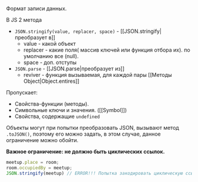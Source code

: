 Формат записи данных.


В JS 2 метода 

- `JSON.stringify(value, replacer, space)` - [[JSON.stringify|преобразует в]]
	- value - какой объект
	- replacer - какие поля( массив ключей или функция отбора их). по умолчанию все (null).
	- space - доп. отступы
- `JSON.parse` - [[JSON.parse|преобразует из]]
	- reviver - функция вызываемая, для каждой пары [[Методы Object|Object.entires]]


Пропускает:

- Свойства-функции (методы).
- Символьные ключи и значения. ([[Symbol]])
- Свойства, содержащие `undefined`


Объекты могут при попытки преобразовать JSON, вызывают метод `.toJSON()`, поэтому его можно задать, в этом случае, данное ограничение можно обойти.

**Важное ограничение: не должно быть циклических ссылок.**


```js
meetup.place = room;      
room.occupiedBy = meetup;
JSON.stringify(meetup) // ERROR!!! Попытка закодировать циклическую ссылку
```

